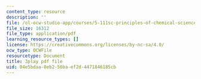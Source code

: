 ```yaml
---
content_type: resource
description: ''
file: /ol-ocw-studio-app/courses/5-111sc-principles-of-chemical-science-fall-2014/04e5bdaa0eb256baef2d4471846185cb_YEUyMX7kouw.pdf
file_size: 16312
file_type: application/pdf
learning_resource_types: []
license: https://creativecommons.org/licenses/by-nc-sa/4.0/
ocw_type: OCWFile
resourcetype: Document
title: 3play pdf file
uid: 04e5bdaa-0eb2-56ba-ef2d-4471846185cb
---
```

